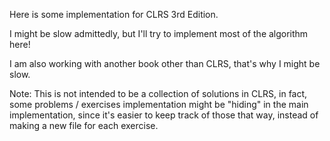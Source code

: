 Here is some implementation for CLRS 3rd Edition.

I might be slow admittedly, but I'll try to implement most of the algorithm here!

I am also working with another book other than CLRS, that's why I might be slow.

Note: This is not intended to be a collection of solutions in CLRS, in fact, some problems / exercises implementation might be "hiding" in the main implementation, since it's easier to keep track of those that way, instead of making a new file for each exercise.
